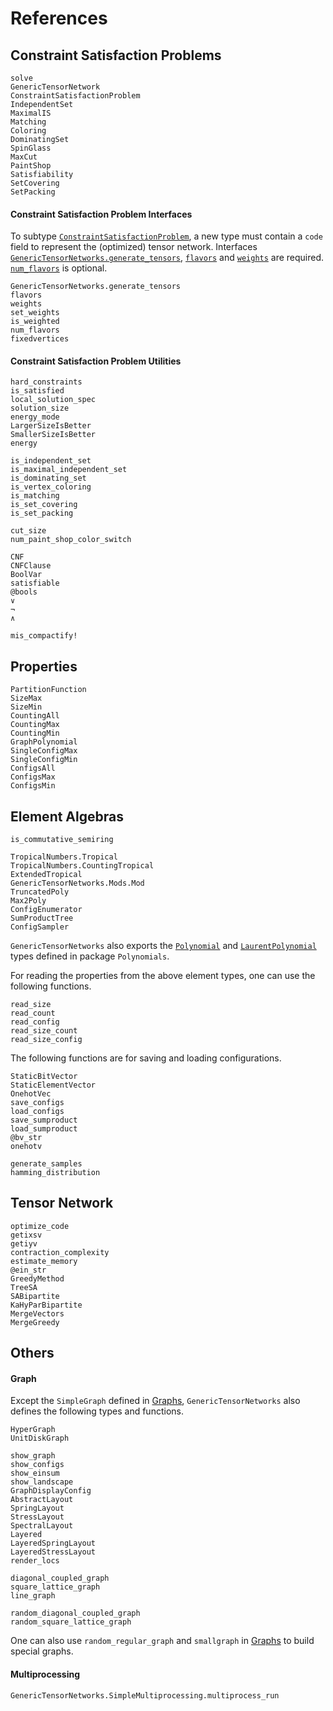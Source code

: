 # References
## Constraint Satisfaction Problems
```@docs
solve
GenericTensorNetwork
ConstraintSatisfactionProblem
IndependentSet
MaximalIS
Matching
Coloring
DominatingSet
SpinGlass
MaxCut
PaintShop
Satisfiability
SetCovering
SetPacking
```

#### Constraint Satisfaction Problem Interfaces

To subtype [`ConstraintSatisfactionProblem`](@ref), a new type must contain a `code` field to represent the (optimized) tensor network.
Interfaces [`GenericTensorNetworks.generate_tensors`](@ref), [`flavors`](@ref) and [`weights`](@ref) are required.
[`num_flavors`](@ref) is optional.

```@docs
GenericTensorNetworks.generate_tensors
flavors
weights
set_weights
is_weighted
num_flavors
fixedvertices
```

#### Constraint Satisfaction Problem Utilities
```@docs
hard_constraints
is_satisfied
local_solution_spec
solution_size
energy_mode
LargerSizeIsBetter
SmallerSizeIsBetter
energy

is_independent_set
is_maximal_independent_set
is_dominating_set
is_vertex_coloring
is_matching
is_set_covering
is_set_packing

cut_size
num_paint_shop_color_switch

CNF
CNFClause
BoolVar
satisfiable
@bools
∨
¬
∧

mis_compactify!
```

## Properties
```@docs
PartitionFunction
SizeMax
SizeMin
CountingAll
CountingMax
CountingMin
GraphPolynomial
SingleConfigMax
SingleConfigMin
ConfigsAll
ConfigsMax
ConfigsMin
```

## Element Algebras
```@docs
is_commutative_semiring
```

```@docs
TropicalNumbers.Tropical
TropicalNumbers.CountingTropical
ExtendedTropical
GenericTensorNetworks.Mods.Mod
TruncatedPoly
Max2Poly
ConfigEnumerator
SumProductTree
ConfigSampler
```

`GenericTensorNetworks` also exports the [`Polynomial`](https://juliamath.github.io/Polynomials.jl/stable/polynomials/polynomial/#Polynomial-2) and [`LaurentPolynomial`](https://juliamath.github.io/Polynomials.jl/stable/polynomials/polynomial/#Polynomials.LaurentPolynomial) types defined in package `Polynomials`.


For reading the properties from the above element types, one can use the following functions.

```@docs
read_size
read_count
read_config
read_size_count
read_size_config
```

The following functions are for saving and loading configurations.

```@docs
StaticBitVector
StaticElementVector
OnehotVec
save_configs
load_configs
save_sumproduct
load_sumproduct
@bv_str
onehotv

generate_samples
hamming_distribution
```

## Tensor Network
```@docs
optimize_code
getixsv
getiyv
contraction_complexity
estimate_memory
@ein_str
GreedyMethod
TreeSA
SABipartite
KaHyParBipartite
MergeVectors
MergeGreedy
```

## Others
#### Graph
Except the `SimpleGraph` defined in [Graphs](https://github.com/JuliaGraphs/Graphs.jl), `GenericTensorNetworks` also defines the following types and functions.

```@docs
HyperGraph
UnitDiskGraph

show_graph
show_configs
show_einsum
show_landscape
GraphDisplayConfig
AbstractLayout
SpringLayout
StressLayout
SpectralLayout
Layered
LayeredSpringLayout
LayeredStressLayout
render_locs

diagonal_coupled_graph
square_lattice_graph
line_graph

random_diagonal_coupled_graph
random_square_lattice_graph
```

One can also use `random_regular_graph` and `smallgraph` in [Graphs](https://github.com/JuliaGraphs/Graphs.jl) to build special graphs.

#### Multiprocessing
```@docs
GenericTensorNetworks.SimpleMultiprocessing.multiprocess_run
```